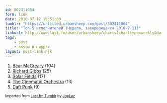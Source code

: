 ```yaml
---
id: 802411064
form: link
date: 2010-07-12 19:51:00
tumblr: "https://untitled.urbansheep.com/post/802411064"
title: "Топ-5 исполнителей (Неделя, завершающаяся 2010-7-11)"
linkurl: http://www.last.fm/user/urbansheep/charts?charttype=weekly&date_to=1278849600
tags:
    - post
    - вкусы в цифрах
layout: post-link.njk
---
```

<ol><li>
<a rel="nofollow" target="_blank" href="http://www.last.fm/music/Bear+McCreary">Bear McCreary</a> (104)</li>
<li>
<a rel="nofollow" target="_blank" href="http://www.last.fm/music/Richard+Gibbs">Richard Gibbs</a> (25)</li>
<li>
<a rel="nofollow" target="_blank" href="http://www.last.fm/music/Solar+Fields">Solar Fields</a> (17)</li>
<li>
<a rel="nofollow" target="_blank" href="http://www.last.fm/music/The+Cinematic+Orchestra">The Cinematic Orchestra</a> (13)</li>
<li>
<a rel="nofollow" target="_blank" href="http://www.last.fm/music/Daft+Punk">Daft Punk</a> (9)</li>
</ol><p><small>Imported from <a rel="nofollow" target="_blank" href="http://joelaz.com/post/23488847/last-fm-tumblr-weekly-top-artists">Last.fm Tumblr</a> by <a rel="nofollow" target="_blank" href="http://joelaz.com">JoeLaz</a></small></p>
